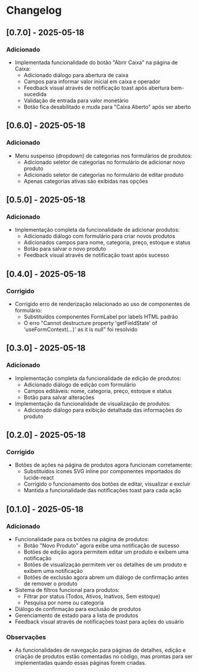 
# Changelog

## [0.7.0] - 2025-05-18
### Adicionado
- Implementada funcionalidade do botão "Abrir Caixa" na página de Caixa:
  - Adicionado diálogo para abertura de caixa
  - Campos para informar valor inicial em caixa e operador
  - Feedback visual através de notificação toast após abertura bem-sucedida
  - Validação de entrada para valor monetário
  - Botão fica desabilitado e muda para "Caixa Aberto" após ser aberto

## [0.6.0] - 2025-05-18
### Adicionado
- Menu suspenso (dropdown) de categorias nos formulários de produtos:
  - Adicionado seletor de categorias no formulário de adicionar novo produto
  - Adicionado seletor de categorias no formulário de editar produto
  - Apenas categorias ativas são exibidas nas opções

## [0.5.0] - 2025-05-18
### Adicionado
- Implementação completa da funcionalidade de adicionar produtos:
  - Adicionado diálogo com formulário para criar novos produtos
  - Adicionados campos para nome, categoria, preço, estoque e status
  - Botão para salvar o novo produto
  - Feedback visual através de notificação toast após sucesso

## [0.4.0] - 2025-05-18
### Corrigido
- Corrigido erro de renderização relacionado ao uso de componentes de formulário:
  - Substituídos componentes FormLabel por labels HTML padrão
  - O erro "Cannot destructure property 'getFieldState' of 'useFormContext(...)' as it is null" foi resolvido

## [0.3.0] - 2025-05-18
### Adicionado
- Implementação completa da funcionalidade de edição de produtos:
  - Adicionado diálogo de edição com formulário
  - Campos editáveis: nome, categoria, preço, estoque e status
  - Botão para salvar alterações
- Implementação da funcionalidade de visualização de produtos:
  - Adicionado diálogo para exibição detalhada das informações do produto

## [0.2.0] - 2025-05-18
### Corrigido
- Botões de ações na página de produtos agora funcionam corretamente:
  - Substituídos ícones SVG inline por componentes importados do lucide-react
  - Corrigido o funcionamento dos botões de editar, visualizar e excluir
  - Mantida a funcionalidade das notificações toast para cada ação

## [0.1.0] - 2025-05-18
### Adicionado
- Funcionalidade para os botões na página de produtos:
  - Botão "Novo Produto" agora exibe uma notificação de sucesso
  - Botões de edição agora permitem editar um produto e exibem uma notificação
  - Botões de visualização permitem ver os detalhes de um produto e exibem uma notificação
  - Botões de exclusão agora abrem um diálogo de confirmação antes de remover o produto
- Sistema de filtros funcional para produtos:
  - Filtrar por status (Todos, Ativos, Inativos, Sem estoque)
  - Pesquisa por nome ou categoria
- Diálogo de confirmação para exclusão de produtos
- Gerenciamento de estado para a lista de produtos
- Feedback visual através de notificações toast para ações do usuário

### Observações
- As funcionalidades de navegação para páginas de detalhes, edição e criação de produtos estão 
  comentadas no código, mas prontas para ser implementadas quando essas páginas forem criadas.
